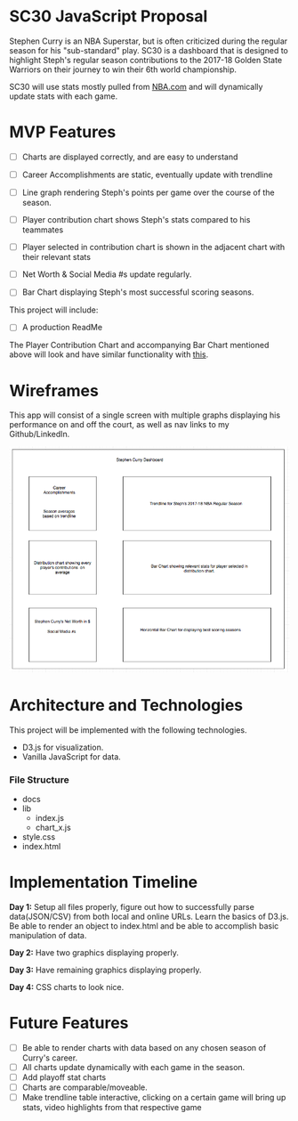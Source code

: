 # SC30 JavaScript Proposal

Stephen Curry is an NBA Superstar, but is often criticized during the regular season for his "sub-standard" play. SC30 is a dashboard that is designed to highlight Steph's regular season contributions to the 2017-18 Golden State Warriors on their journey to win their 6th world championship.

SC30 will use stats mostly pulled from [NBA.com](http://stats.nba.com) and will dynamically update stats with each game.

# MVP Features

- [ ] Charts are displayed correctly, and are easy to understand
- [ ] Career Accomplishments are static, eventually update with trendline
- [ ] Line graph rendering Steph's points per game over the course of the season.
- [ ] Player contribution chart shows Steph's stats compared to his teammates
- [ ] Player selected in contribution chart is shown in the adjacent chart with their relevant stats
- [ ] Net Worth & Social Media #s update regularly.
- [ ] Bar Chart displaying Steph's most successful scoring seasons.


This project will include:

- [ ] A production ReadMe

The Player Contribution Chart and accompanying Bar Chart mentioned above will look and have similar functionality with [this](http://bl.ocks.org/diethardsteiner/3287802).  


# Wireframes

This app will consist of a single screen with multiple graphs displaying his performance on and off the court, as well as nav links to my Github/LinkedIn.

![SC30 Logo](/WireFrame1.png "Logo Title Text 1")


# Architecture and Technologies

This project will be implemented with the following technologies.

* D3.js for visualization.
* Vanilla JavaScript for data.

### File Structure

* docs
* lib
  * index.js
  * chart_x.js
* style.css
* index.html


# Implementation Timeline

<b>Day 1:</b> Setup all files properly, figure out how to successfully parse data(JSON/CSV) from both local and online URLs. Learn the basics of D3.js. Be able to render an object to index.html and be able to accomplish basic manipulation of data.

<b>Day 2:</b> Have two graphics displaying properly.

<b>Day 3:</b> Have remaining graphics displaying properly.

<b>Day 4:</b> CSS charts to look nice.

# Future Features

- [ ] Be able to render charts with data based on any chosen season of Curry's career.
- [ ] All charts update dynamically with each game in the season.
- [ ] Add playoff stat charts
- [ ] Charts are comparable/moveable.
- [ ] Make trendline table interactive, clicking on a certain game will bring up stats, video highlights from that respective game
